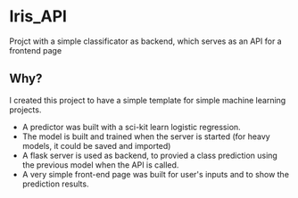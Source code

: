 # Iris_API
Projct with a simple classificator as backend, which serves as an API for a frontend page

## Why?
I created this project to have a simple template for simple machine learning projects. 

- A predictor was built with a sci-kit learn logistic regression. 
- The model is built and trained when the server is started (for heavy models, it could be saved and imported)
- A flask server is used as backend, to provied a class prediction using the previous model when the API is called.
- A very simple front-end page was built for user's inputs and to show the prediction results.
